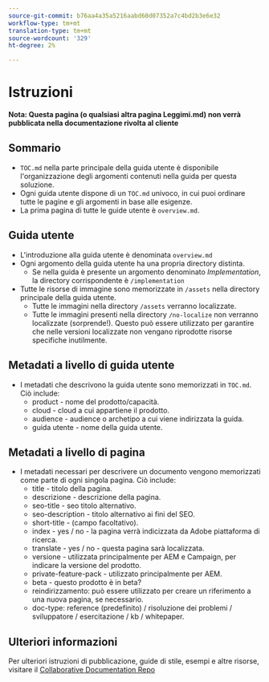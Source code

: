 ```yaml
---
source-git-commit: b76aa4a35a5216aabd60d07352a7c4bd2b3e6e32
workflow-type: tm+mt
translation-type: tm+mt
source-wordcount: '329'
ht-degree: 2%

---
```

# Istruzioni

**Nota: Questa pagina (o qualsiasi altra pagina Leggimi.md) non verrà pubblicata nella documentazione rivolta al cliente**

## Sommario

+ `TOC.md` nella parte principale della guida utente è disponibile l&#39;organizzazione degli argomenti contenuti nella guida per questa soluzione.
+ Ogni guida utente dispone di un `TOC.md` univoco, in cui puoi ordinare tutte le pagine e gli argomenti in base alle esigenze.
+ La prima pagina di tutte le guide utente è `overview.md`.

## Guida utente

+ L&#39;introduzione alla guida utente è denominata `overview.md`
+ Ogni argomento della guida utente ha una propria directory distinta.
   + Se nella guida è presente un argomento denominato *Implementation*, la directory corrispondente è `/implementation`
+ Tutte le risorse di immagine sono memorizzate in `/assets` nella directory principale della guida utente.
   + Tutte le immagini nella directory `/assets` verranno localizzate.
   + Tutte le immagini presenti nella directory `/no-localize` non verranno localizzate (sorprende!). Questo può essere utilizzato per garantire che nelle versioni localizzate non vengano riprodotte risorse specifiche inutilmente.

## Metadati a livello di guida utente

+ I metadati che descrivono la guida utente sono memorizzati in `TOC.md`. Ciò include:
   + product - nome del prodotto/capacità.
   + cloud - cloud a cui appartiene il prodotto.
   + audience - audience o archetipo a cui viene indirizzata la guida.
   + guida utente - nome della guida utente.

## Metadati a livello di pagina

+ I metadati necessari per descrivere un documento vengono memorizzati come parte di ogni singola pagina. Ciò include:
   + title - titolo della pagina.
   + descrizione - descrizione della pagina.
   + seo-title - seo titolo alternativo.
   + seo-description - titolo alternativo ai fini del SEO.
   + short-title - (campo facoltativo).
   + index - yes / no - la pagina verrà indicizzata da  Adobe  piattaforma di ricerca.
   + translate - yes / no - questa pagina sarà localizzata.
   + versione - utilizzata principalmente per AEM e Campaign, per indicare la versione del prodotto.
   + private-feature-pack - utilizzato principalmente per AEM.
   + beta - questo prodotto è in beta?
   + reindirizzamento: può essere utilizzato per creare un riferimento a una nuova pagina, se necessario.
   + doc-type: reference (predefinito) / risoluzione dei problemi / sviluppatore / esercitazione / kb / whitepaper.

## Ulteriori informazioni

Per ulteriori istruzioni di pubblicazione, guide di stile, esempi e altre risorse, visitare il [Collaborative Documentation Repo](https://git.corp.adobe.com/AdobeDocs/collaborative-doc-instructions)
